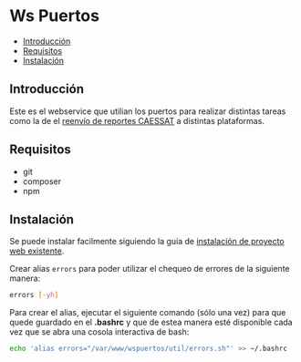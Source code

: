 # Ws Puertos

- [Introducción](#introduccion)
- [Requisitos](#requisitos)
- [Instalación](#instalacion)


<a name="introduccion"></a>
## Introducción

Este es el webservice que utilian los puertos para realizar distintas tareas como la de el [reenvío de reportes CAESSAT][reenvios-caessat] a distintas plataformas.

<a name="requisitos"></a>
## Requisitos

- git
- composer
- npm

<a name="instalacion"></a>
## Instalación

Se puede instalar facilmente siguiendo la guía de [instalación de proyecto web existente][guia-instalacion].

Crear alias `errors` para poder utilizar el chequeo de errores de la siguiente manera:

```bash
errors [-yh]
```
Para crear el alias, ejecutar el siguiente comando (sólo una vez) para que quede guardado en el **.bashrc** y que de estea manera esté disponible cada vez que se abra una cosola interactiva de bash:

```bash
echo 'alias errors="/var/www/wspuertos/util/errors.sh"' >> ~/.bashrc
```

 [reenvios-caessat]: /Reenvios-de-posiciones
 [guia-instalacion]: /Web/Creacion-proyecto-web#instalacion-proyectos
